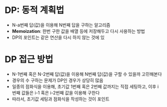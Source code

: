 # DP: 동적 계획법
- N-a번째 답(값)을 이용해 N번째 답을 구하는 알고리즘
- **Memoization**: 한번 구한 값을 배열 등에 저장해두고 다시 사용하는 방법
- DP의 포인트는 같은 연산을 다시 하지 않는 것에 있

# DP 접근 방법
- N-1번째 혹은 N-2번째 답(값)을 이용해 N번째 답(값)을 구할 수 있을까 고민해본다
- 경우의 수 구하는 문제가 DP인 경우가 상당히 많음
- 일종의 점화식을 이용해, 초기값 1번째 혹은 2번째 값까지는 직접 세팅하고, 이후 i번째 값들은 i-1 혹은 i-2번째 값을 이용해 구한다
- 따라서, 초기값 세팅과 점화식을 작성하는 것이 포인트   